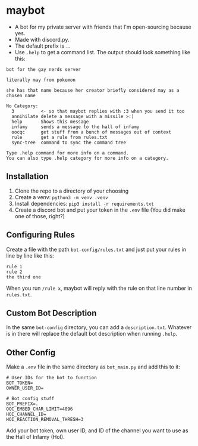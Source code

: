 # maybot
- A bot for my private server with friends that I'm open-sourcing because yes.
- Made with discord.py.
- The default prefix is `.`.
- Use `.help` to get a command list. The output should look something like this:
```
bot for the gay nerds server

literally may from pokemon

she has that name because her creator briefly considered may as a chosen name

​No Category:
  3          <- so that maybot replies with :3 when you send it too
  annihilate delete a message with a missile >:)
  help       Shows this message
  infamy     sends a message to the hall of infamy
  oocqc      get stuff from a bunch of messages out of context
  rule       get a rule from rules.txt
  sync-tree  command to sync the command tree

Type .help command for more info on a command.
You can also type .help category for more info on a category.
```

## Installation
1. Clone the repo to a directory of your choosing
2. Create a venv: `python3 -m venv .venv`
3. Install dependencies: `pip3 install -r requirements.txt`
4. Create a discord bot and put your token in the `.env` file (You did make one of those, right?)


## Configuring Rules
Create a file with the path `bot-config/rules.txt` and just put your rules in line by line like this:
```
rule 1
rule 2
the third one
```
When you run `/rule x`, maybot will reply with the rule on that line number in `rules.txt`.

## Custom Bot Description
In the same `bot-config` directory, you can add a `description.txt`. Whatever is in there will replace the default bot description when running `.help`.

## Other Config
Make a `.env` file in the same directory as `bot_main.py` and add this to it:
```
# User IDs for the bot to function
BOT_TOKEN=
OWNER_USER_ID=

# Bot config stuff
BOT_PREFIX=.
OOC_EMBED_CHAR_LIMIT=4096
HOI_CHANNEL_ID=
HOI_REACTION_REMOVAL_THRESH=3
```
Add your bot token, own user ID, and ID of the channel you want to use as the Hall of Infamy (HoI).
